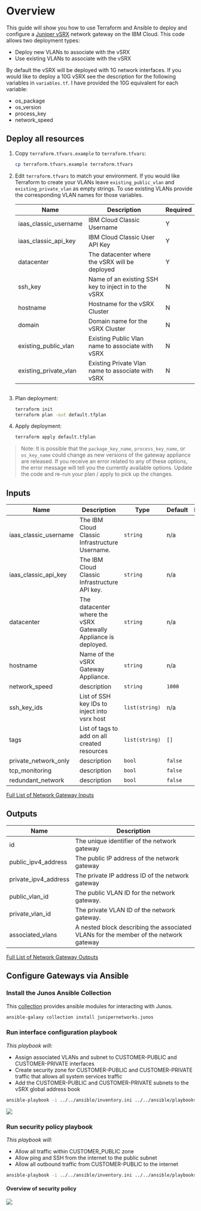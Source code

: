 # Overview
This guide will show you how to use Terraform and Ansible to deploy and configure a [Juniper vSRX](https://cloud.ibm.com/docs/vsrx?topic=vsrx-about-ibm-cloud-juniper-vsrx) network gateway on the IBM Cloud. This code allows two deployment types:

 - Deploy new VLANs to associate with the vSRX
 - Use existing VLANs to associate with the vSRX

By default the vSRX will be deployed with 1G network interfaces. If you would like to deploy a 10G vSRX see the description for the following variables in `variables.tf`. I have provided the 10G equivalent  for each variable:

 - os_package
 - os_version
 - process_key
 - network_speed

## Deploy all resources

1. Copy `terraform.tfvars.example` to `terraform.tfvars`:
   ```sh
   cp terraform.tfvars.example terraform.tfvars
   ```
1. Edit `terraform.tfvars` to match your environment. If you would like Terraform to create your VLANs leave `existing_public_vlan` and `existing_private_vlan` as empty strings. To use existing VLANs provide the corresponding VLAN names for those variables. 

   | Name | Description | Required |
   | ---- | ----------- | ---|
   | iaas_classic_username | IBM Cloud Classic Username | Y |
   | iaas_classic_api_key | IBM Cloud Classic User API Key | Y |
   | datacenter | The datacenter where the vSRX will be deployed | Y |
   | ssh_key | Name of an existing SSH key to inject in to the vSRX | N |
   | hostname | Hostname for the vSRX Cluster | N | 
   | domain | Domain name for the vSRX Cluster | N | 
   | existing_public_vlan | Existing Public Vlan name to associate with vSRX| N |
   | existing_private_vlan | Existing Private Vlan name to associate with vSRX| N | 
   ```
1. Plan deployment:
   ```sh
   terraform init
   terraform plan -out default.tfplan
   ```
1. Apply deployment:
   ```sh
   terraform apply default.tfplan
   ```

> Note: It is possible that the `package_key_name`, `process_key_name`, or `os_key_name` could change as new versions of the gateway appliance are released. If you receive an error related to any of these options, the error message will tell you the currently available options. Update the code and re-run your plan / apply to pick up the changes. 

## Inputs

| Name | Description | Type | Default | Required |
|------|-------------|------|---------|:--------:|
| iaas\_classic\_username | The IBM Cloud Classic Infrastructure Username. | `string` | n/a | yes |
| iaas\_classic\_api\_key | The IBM Cloud Classic Infrastructure API key. | `string` | n/a | yes |
| datacenter | The datacenter where the vSRX Gatewally Appliance is deployed. | `string` | n/a | yes |
| hostname | Name of the vSRX Gateway Appliance. | `string` | n/a | yes |
| network\_speed | description | `string` | `1000` | yes |
| ssh\_key\_ids | List of SSH key IDs to inject into vsrx host | `list(string)` | n/a | no |
| tags | List of tags to add on all created resources | `list(string)` | `[]` | no |
| private\_network\_only | description | `bool` | `false` | no |
| tcp\_monitoring | description | `bool` | `false` | no |
| redundant\_network | description | `bool` | `false` | no |

[Full List of Network Gateway Inputs](https://registry.terraform.io/providers/IBM-Cloud/ibm/latest/docs/resources/network_gateway#argument-reference)

## Outputs
| Name | Description | 
|------|-------------|
| id | The unique identifier of the network gateway |
| public\_ipv4\_address | The public IP address of the network gateway |
| private_ipv4_address | The private IP address ID of the network gateway |
| public\_vlan\_id | The public VLAN ID for the network gateway. |
| private\_vlan\_id | The private VLAN ID of the network gateway. |
| associated\_vlans | A nested block describing the associated VLANs for the member of the network gateway |

[Full List of Network Gateway Outputs](https://registry.terraform.io/providers/IBM-Cloud/ibm/latest/docs/resources/network_gateway#attribute-reference)

## Configure Gateways via Ansible

### Install the Junos Ansible Collection
This [collection](https://galaxy.ansible.com/junipernetworks/junos) provides ansible modules for interacting with Junos. 

```sh 
ansible-galaxy collection install junipernetworks.junos
```
### Run interface configuration playbook

*This playbook will:*
 - Assign associated VLANs and subnet to CUSTOMER-PUBLIC and CUSTOMER-PRIVATE interfaces
 - Create security zone for CUSTOMER-PUBLIC and CUSTOMER-PRIVATE traffic that allows all system services traffic 
 - Add the CUSTOMER-PUBLIC and CUSTOMER-PRIVATE subnets to the vSRX global address book

```sh
ansible-playbook -i ../../ansible/inventory.ini ../../ansible/playbooks/set-interface-ha.yml
```

![](https://dsc.cloud/quickshare/vsrx-ha.png)

### Run security policy playbook

*This playbook will:*
 - Allow all traffic within CUSTOMER_PUBLIC zone
 - Allow ping and SSH from the internet to the public subnet
 - Allow all outbound traffic from CUSTOMER-PUBLIC to the internet

```sh
ansible-playbook -i ../../ansible/inventory.ini ../../ansible/playbooks/set-security.yml
```

#### Overview of security policy
![](https://dsc.cloud/quickshare/security.png)
